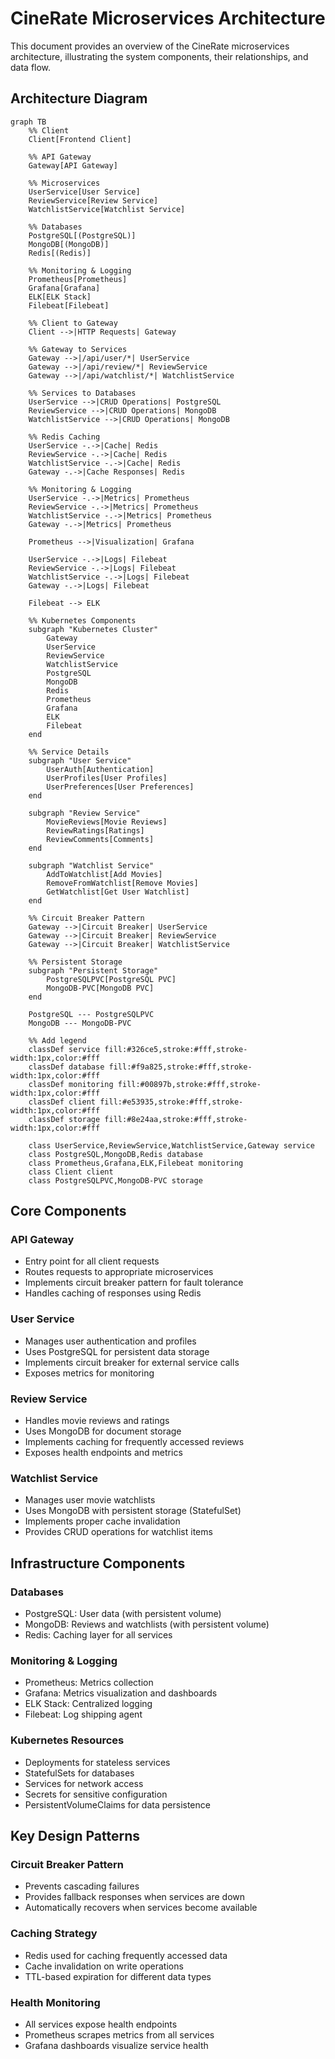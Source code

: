 # CineRate Microservices Architecture

This document provides an overview of the CineRate microservices architecture, illustrating the system components, their relationships, and data flow.

## Architecture Diagram

```mermaid
graph TB
    %% Client
    Client[Frontend Client]
    
    %% API Gateway
    Gateway[API Gateway]
    
    %% Microservices
    UserService[User Service]
    ReviewService[Review Service]
    WatchlistService[Watchlist Service]
    
    %% Databases
    PostgreSQL[(PostgreSQL)]
    MongoDB[(MongoDB)]
    Redis[(Redis)]
    
    %% Monitoring & Logging
    Prometheus[Prometheus]
    Grafana[Grafana]
    ELK[ELK Stack]
    Filebeat[Filebeat]
    
    %% Client to Gateway
    Client -->|HTTP Requests| Gateway
    
    %% Gateway to Services
    Gateway -->|/api/user/*| UserService
    Gateway -->|/api/review/*| ReviewService
    Gateway -->|/api/watchlist/*| WatchlistService
    
    %% Services to Databases
    UserService -->|CRUD Operations| PostgreSQL
    ReviewService -->|CRUD Operations| MongoDB
    WatchlistService -->|CRUD Operations| MongoDB
    
    %% Redis Caching
    UserService -.->|Cache| Redis
    ReviewService -.->|Cache| Redis
    WatchlistService -.->|Cache| Redis
    Gateway -.->|Cache Responses| Redis
    
    %% Monitoring & Logging
    UserService -.->|Metrics| Prometheus
    ReviewService -.->|Metrics| Prometheus
    WatchlistService -.->|Metrics| Prometheus
    Gateway -.->|Metrics| Prometheus
    
    Prometheus -->|Visualization| Grafana
    
    UserService -.->|Logs| Filebeat
    ReviewService -.->|Logs| Filebeat
    WatchlistService -.->|Logs| Filebeat
    Gateway -.->|Logs| Filebeat
    
    Filebeat --> ELK
    
    %% Kubernetes Components
    subgraph "Kubernetes Cluster"
        Gateway
        UserService
        ReviewService
        WatchlistService
        PostgreSQL
        MongoDB
        Redis
        Prometheus
        Grafana
        ELK
        Filebeat
    end
    
    %% Service Details
    subgraph "User Service"
        UserAuth[Authentication]
        UserProfiles[User Profiles]
        UserPreferences[User Preferences]
    end
    
    subgraph "Review Service"
        MovieReviews[Movie Reviews]
        ReviewRatings[Ratings]
        ReviewComments[Comments]
    end
    
    subgraph "Watchlist Service"
        AddToWatchlist[Add Movies]
        RemoveFromWatchlist[Remove Movies]
        GetWatchlist[Get User Watchlist]
    end
    
    %% Circuit Breaker Pattern
    Gateway -->|Circuit Breaker| UserService
    Gateway -->|Circuit Breaker| ReviewService
    Gateway -->|Circuit Breaker| WatchlistService
    
    %% Persistent Storage
    subgraph "Persistent Storage"
        PostgreSQLPVC[PostgreSQL PVC]
        MongoDB-PVC[MongoDB PVC]
    end
    
    PostgreSQL --- PostgreSQLPVC
    MongoDB --- MongoDB-PVC

    %% Add legend
    classDef service fill:#326ce5,stroke:#fff,stroke-width:1px,color:#fff
    classDef database fill:#f9a825,stroke:#fff,stroke-width:1px,color:#fff
    classDef monitoring fill:#00897b,stroke:#fff,stroke-width:1px,color:#fff
    classDef client fill:#e53935,stroke:#fff,stroke-width:1px,color:#fff
    classDef storage fill:#8e24aa,stroke:#fff,stroke-width:1px,color:#fff
    
    class UserService,ReviewService,WatchlistService,Gateway service
    class PostgreSQL,MongoDB,Redis database
    class Prometheus,Grafana,ELK,Filebeat monitoring
    class Client client
    class PostgreSQLPVC,MongoDB-PVC storage
```

## Core Components

### API Gateway
- Entry point for all client requests
- Routes requests to appropriate microservices
- Implements circuit breaker pattern for fault tolerance
- Handles caching of responses using Redis

### User Service
- Manages user authentication and profiles
- Uses PostgreSQL for persistent data storage
- Implements circuit breaker for external service calls
- Exposes metrics for monitoring

### Review Service
- Handles movie reviews and ratings
- Uses MongoDB for document storage
- Implements caching for frequently accessed reviews
- Exposes health endpoints and metrics

### Watchlist Service
- Manages user movie watchlists
- Uses MongoDB with persistent storage (StatefulSet)
- Implements proper cache invalidation
- Provides CRUD operations for watchlist items

## Infrastructure Components

### Databases
- PostgreSQL: User data (with persistent volume)
- MongoDB: Reviews and watchlists (with persistent volume)
- Redis: Caching layer for all services

### Monitoring & Logging
- Prometheus: Metrics collection
- Grafana: Metrics visualization and dashboards
- ELK Stack: Centralized logging
- Filebeat: Log shipping agent

### Kubernetes Resources
- Deployments for stateless services
- StatefulSets for databases
- Services for network access
- Secrets for sensitive configuration
- PersistentVolumeClaims for data persistence

## Key Design Patterns

### Circuit Breaker Pattern
- Prevents cascading failures
- Provides fallback responses when services are down
- Automatically recovers when services become available

### Caching Strategy
- Redis used for caching frequently accessed data
- Cache invalidation on write operations
- TTL-based expiration for different data types

### Health Monitoring
- All services expose health endpoints
- Prometheus scrapes metrics from all services
- Grafana dashboards visualize service health

